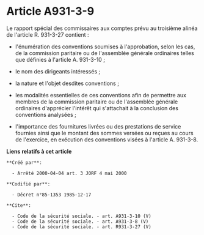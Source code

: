 # Article A931-3-9

Le rapport spécial des commissaires aux comptes prévu au troisième alinéa de l'article R. 931-3-27 contient :

- l'énumération des conventions soumises à l'approbation, selon les cas, de la commission paritaire ou de l'assemblée
générale ordinaires telles que définies à l'article A. 931-3-10 ;

- le nom des dirigeants intéressés ;

- la nature et l'objet desdites conventions ;

- les modalités essentielles de ces conventions afin de permettre aux membres de la commission paritaire ou de l'assemblée
générale ordinaires d'apprécier l'intérêt qui s'attachait à la conclusion des conventions analysées ;

- l'importance des fournitures livrées ou des prestations de service fournies ainsi que le montant des sommes versées ou
reçues au cours de l'exercice, en exécution des conventions visées à l'article A. 931-3-8.

**Liens relatifs à cet article**

	**Créé par**:

	  - Arrêté 2000-04-04 art. 3 JORF 4 mai 2000

	**Codifié par**:

	  - Décret n°85-1353 1985-12-17

	**Cite**:

	  - Code de la sécurité sociale. - art. A931-3-10 (V)
	  - Code de la sécurité sociale. - art. A931-3-8 (V)
	  - Code de la sécurité sociale. - art. R931-3-27 (V)
